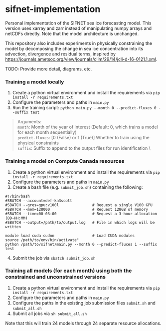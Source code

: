 # sifnet-implementation

Personal implementation of the SIFNET sea ice forecasting model. This version uses xarray and zarr instead of manipulating numpy arrays and netCDFs directly. Note that the model architecture is unchanged. 

This repository also includes experiments in physically constraining the model by decomposing the change in sea ice concentration into its advection, divergence and residual terms, inspired by https://journals.ametsoc.org/view/journals/clim/29/14/jcli-d-16-0121.1.xml.

TODO: Provide more detail, diagrams, etc. 

### Training a model locally
1. Create a python virtual environment and install the requirements via `pip install -r requirements.txt`
2. Configure the parameters and paths in `main.py`
3. Run the training script: `python main.py --month 0 --predict-fluxes 0 --suffix test`
>Arguments:\
`month`: Month of the year of interest (Default: 0, which trains a model for each month sequentially)\
`predict-fluxes`: [0 (False) or 1 (True)] Whether to train using the physical constraints \
`suffix`: Suffix to append to the output files for run identification \

### Training a model on Compute Canada resources
1. Create a python virtual environment and install the requirements via `pip install -r requirements.txt`
2. Configure the parameters and paths in `main.py`
3. Create a bash file (e.g. `submit_job.sh`) containing the following:

```
#!/bin/bash
#SBATCH --account=def-ka3scott
#SBATCH --gres=gpu:v100l               # Request a single V100 GPU
#SBATCH --mem=128000                   # Request 128GB of memory
#SBATCH --time=00-03:00                # Request a 3-hour allocation (DD-HH:MM)
#SBATCH --output=/path/to/output.log   # File in which logs will be written

module load cuda cudnn                 # Load CUDA modules
source /path/to/env/bin/activate"
python /path/to/sifnet/main.py --month 0 --predict-fluxes 1 --suffix test
```
4. Submit the job via `sbatch submit_job.sh`

### Training all models (for each month) using both the constrained and unconstrained versions
1. Create a python virtual environment and install the requirements via `pip install -r requirements.txt`
2. Configure the parameters and paths in `main.py`
3. Configure the paths in the existing job submission files `submit.sh` and `submit_all.sh`
4. Submit all jobs via `sh submit_all.sh`

Note that this will train 24 models through 24 separate resource allocations. 
